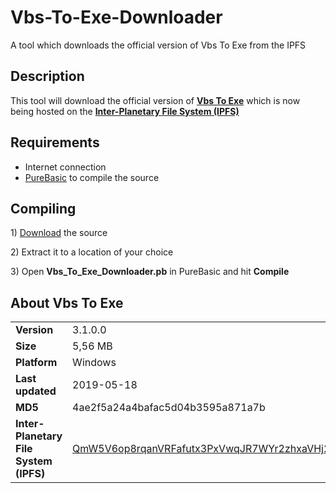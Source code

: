 # Vbs-To-Exe-Downloader
A tool which downloads the official version of Vbs To Exe from the IPFS

<h2>Description</h2>
<p>This tool will download the official version of <b><a href="https://web.archive.org/web/20190409064245/http://www.f2ko.de/en/v2e.php" title="Vbs To Exe">Vbs To Exe</a></b> which is now being hosted on the <a href="https://ipfs.io" title="Inter-Planetary File System (IPFS)"><b>Inter-Planetary File System (IPFS)</b></a>
</p>

<h2>Requirements</h2>
<ul>
<li>Internet connection</li>
<li><a href="https://www.purebasic.com/">PureBasic</a> to compile the source</li>
</ul>

<h2>Compiling</h2>
<p> 1) <a href="https://github.com/99fk/Vbs-To-Exe-Downloader/archive/master.zip">Download</a> the source</p>
<p> 2) Extract it to a location of your choice</p>
<p> 3) Open <b>Vbs_To_Exe_Downloader.pb</b> in PureBasic and hit <b>Compile</b></p>

<h2>About Vbs To Exe</h2>

<table>
<tr>
<td><b>Version</b></td>
<td>3.1.0.0</td>
</tr>
<tr>
<td><b>
Size</b></td>
<td>5,56 MB</td>
</tr>
<tr>
<td><b>
Platform</b></td>
<td>Windows</td>
</tr>
<tr>
<td><b>
Last updated</b></td>
<td>2019-05-18</td>
</tr>
<tr>
<td><b>
MD5</b></td>
<td>4ae2f5a24a4bafac5d04b3595a871a7b</td>
</tr>

<tr>
<td><b>
Inter-Planetary File System (IPFS)</b></td>
<td>
<a href="http://127.0.0.1:8080/ipfs/QmW5V6op8rqanVRFafutx3PxVwqJR7WYr2zhxaVHj2AXfb" target="_blank">
QmW5V6op8rqanVRFafutx3PxVwqJR7WYr2zhxaVHj2AXfb
</a>
</td>
</tr>

</table>

